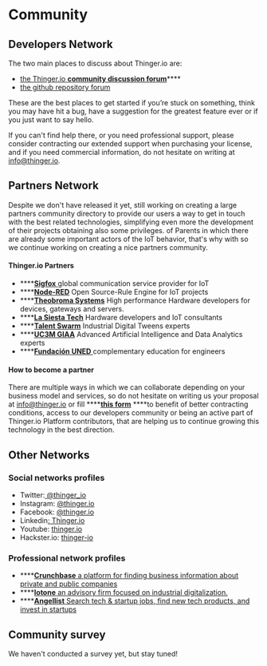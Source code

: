 # Community

## Developers Network

The two main places to discuss about Thinger.io are:

* [the Thinger.io **community discussion forum**](https://community.thinger.io)\*\*\*\*
* [the github repository forum](https://github.com/thinger-io)

These are the best places to get started if you’re stuck on something, think you may have hit a bug, have a suggestion for the greatest feature ever or if you just want to say hello.

If you can't find help there, or you need professional support, please consider contracting our extended support when purchasing your license, and if you need commercial information, do not hesitate on writing at info@thinger.io. 

## Partners Network

Despite we don't have released it yet, still working on creating a large partners community directory to provide our users a way to get in touch with the best related technologies, simplifying even more the development of their projects obtaining also some privileges. of Parents in which there are already some important actors of the IoT behavior, that's why with so we continue working on creating a nice partners community.

#### Thinger.io Partners

* \*\*\*\*[**Sigfox** ](https://sigfox.com)global communication service provider for IoT
* \*\*\*\*[**Node-RED**](https://nodered.org/) Open Source-Rule Engine for IoT projects
* \*\*\*\*[**Theobroma Systems**](https://www.theobroma-systems.com/) High performance Hardware developers for devices, gateways and servers. 
* \*\*\*\*[**La Siesta Tech**](http://www.lasiesta.tech/) Hardware developers and IoT consultants
* \*\*\*\*[**Talent Swarm**](https://talentswarm.com/) Industrial Digital Tweens experts
* \*\*\*\*[**UC3M GIAA**](http://portal.uc3m.es/portal/page/portal/grupos_investigacion/giaa) Advanced Artificial Intelligence and Data Analytics experts
* \*\*\*\*[**Fundación UNED** ](https://www.fundacion.uned.es/actividad/idactividad/20219)complementary education for engineers

#### How to become a partner

There are multiple ways in which we can collaborate depending on your business model and services, so do not hesitate on writing us your proposal at info@thinger.io or fill ****[**this form**](https://forms.gle/1ZPSxTuAiDvHJd4AA) ****to benefit of better contracting conditions, access to our developers community or being an active part of Thinger.io Platform contributors, that are helping us to continue growing this technology in the best direction. 

## Other Networks

### Social networks profiles

* Twitter:[ @thinger\_io](https://twitter.com/thinger_io)
* Instagram: [@thinger.io](https://www.instagram.com/thinger.io/)
* Facebook: [@thinger.io](https://www.facebook.com/thinger.io/)
* Linkedin[: Thinger.io](https://www.linkedin.com/company/10001218)
* Youtube: [thinger.io](https://www.youtube.com/channel/UCnnGBSXMZ06CC0aun5RD41g)
* Hackster.io: [thinger-io](https://www.hackster.io/thinger-io)

### Professional network profiles

* \*\*\*\*[**Crunchbase** a platform for finding business information about private and public companies](https://www.crunchbase.com/organization/thinger-io#section-overview)
* \*\*\*\*[**Iotone** an advisory firm focused on industrial digitalization.](https://www.iotone.com/supplier/thinger.io/v2348)
* \*\*\*\*[**Angellist** Search tech & startup jobs, find new tech products, and invest in startups](https://angel.co/company/thinger-io)

## Community survey 

We haven't conducted a survey yet, but stay tuned!

